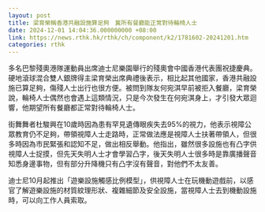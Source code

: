 ```yaml
---
layout: post
title: 梁育榮稱香港共融設施算足夠　冀所有餐廳能正常對待輪椅人士
date: 2024-12-01 14:04:36.000000000 +08:00
link: https://news.rthk.hk/rthk/ch/component/k2/1781602-20241201.htm
categories: rthk
---
```


多名巴黎殘奧港隊運動員出席迪士尼樂園舉行的殘奧會中國香港代表團祝捷慶典。硬地滾球混合雙人銀牌得主梁育榮出席典禮後表示，相比起其他國家，香港共融設施已算足夠，傷殘人士出行也很方便。被問到隊友何宛淇早前被拒入餐廳，梁育榮說，輪椅人士偶然也會遇上這類情況，只是今次發生在何宛淇身上，才引發大眾迴響，他期望所有餐廳都正常對待輪椅人士。

街舞舞者杜駿興在10歲時因為患有罕見遺傳眼疾失去95%的視力，他表示視障公眾教育仍不足夠，帶領視障人士走路時，正常做法應是視障人士扶著帶領人，但很多時因為市民緊張和認知不足，做出相反舉動。他指出，雖然很多設施也有凸字供視障人士捉摸，但先天失明人士才會學習凸字，後天失明人士很多時是靠廣播聲音知悉身邊事物，但有部分升降機只有凸字沒有聲音，對他們不太友善。

迪士尼10月起推出「遊樂設施觸感比例模型」，供視障人士在玩機動遊戲前，以感官了解遊樂設施的材質紋理形狀、複雜細節及安全設施，當視障人士去到機動設施時，可以向工作人員索取。
